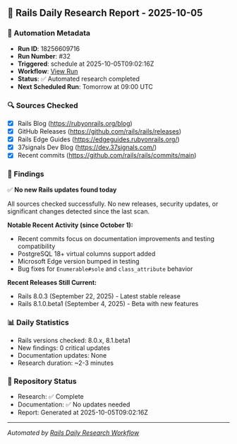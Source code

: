 ## 📅 Rails Daily Research Report - 2025-10-05

### 🤖 Automation Metadata
- **Run ID**: 18256609716
- **Run Number**: #32
- **Triggered**: schedule at 2025-10-05T09:02:16Z
- **Workflow**: [View Run](https://github.com/jeremedia/rails-8-claude-guide/actions/runs/18256609716)
- **Status**: ✅ Automated research completed
- **Next Scheduled Run**: Tomorrow at 09:00 UTC

### 🔍 Sources Checked
- [x] Rails Blog (https://rubyonrails.org/blog)
- [x] GitHub Releases (https://github.com/rails/rails/releases)
- [x] Rails Edge Guides (https://edgeguides.rubyonrails.org/)
- [x] 37signals Dev Blog (https://dev.37signals.com/)
- [x] Recent commits (https://github.com/rails/rails/commits/main)

### 📰 Findings

✅ **No new Rails updates found today**

All sources checked successfully. No new releases, security updates, or significant changes detected since the last scan.

**Notable Recent Activity (since October 1):**
- Recent commits focus on documentation improvements and testing compatibility
- PostgreSQL 18+ virtual columns support added
- Microsoft Edge version bumped in testing
- Bug fixes for `Enumerable#sole` and `class_attribute` behavior

**Recent Releases Still Current:**
- Rails 8.0.3 (September 22, 2025) - Latest stable release
- Rails 8.1.0.beta1 (September 4, 2025) - Beta with new features

### 📊 Daily Statistics
- Rails versions checked: 8.0.x, 8.1.beta1
- New findings: 0 critical updates
- Documentation updates: None
- Research duration: ~2-3 minutes

### 🔄 Repository Status
- Research: ✅ Complete
- Documentation: ✅ No updates needed
- Report: Generated at 2025-10-05T09:02:16Z

---
*Automated by [Rails Daily Research Workflow](https://github.com/jeremedia/rails-8-claude-guide/blob/main/.github/workflows/rails-daily-research.yml)*